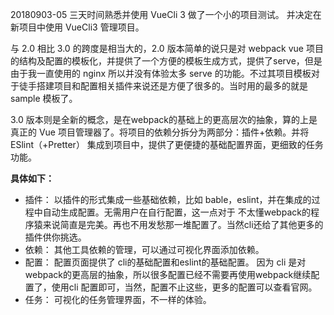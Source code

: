 20180903-05 三天时间熟悉并使用 VueCli 3 做了一个小的项目测试。 并决定在新项目中使用 VueCli3 管理项目。

与 2.0 相比 3.0 的跨度是相当大的，2.0 版本简单的说只是对 webpack vue 项目的结构及配置的模板化，并提供了一个方便的模板生成方式，提供了serve，但是由于我一直使用的 nginx 所以并没有体验太多 serve 的功能。不过其项目模板对于徒手搭建项目和配置相关插件来说还是方便了很多的。当时用的最多的就是 sample 模板了。

3.0 版本则是全新的概念，是在webpack的基础上的更高层次的抽象，算的上是真正的 Vue 项目管理器了。将项目的依赖分拆分为两部分：插件+依赖。并将 ESlint（+Pretter） 集成到项目中，提供了更便捷的基础配置界面，更细致的任务功能。

**具体如下：**

* 插件： 以插件的形式集成一些基础依赖，比如 bable，eslint，并在集成的过程中自动生成配置。无需用户在自行配置，这一点对于 不太懂webpack的程序猿来说简直是完美。再也不用发愁那一堆配置了。当然cli还给了其他更多的插件供你挑选。
* 依赖： 其他工具依赖的管理，可以通过可视化界面添加依赖。
* 配置： 配置页面提供了 cli的基础配置和eslint的基础配置。 因为 cli 是对webpack的更高层的抽象，所以很多配置已经不需要再使用webpack继续配置了，使用cli 配置即可，当然，配置不止这些，更多的配置可以查看官网。
* 任务： 可视化的任务管理界面，不一样的体验。
